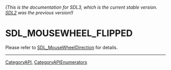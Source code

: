 ###### (This is the documentation for SDL3, which is the current stable version. [SDL2](https://wiki.libsdl.org/SDL2/) was the previous version!)
# SDL_MOUSEWHEEL_FLIPPED

Please refer to [SDL_MouseWheelDirection](SDL_MouseWheelDirection) for details.

----
[CategoryAPI](CategoryAPI), [CategoryAPIEnumerators](CategoryAPIEnumerators)

